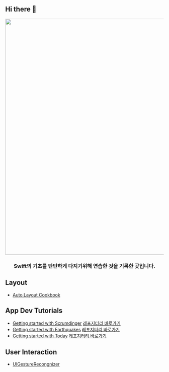 ## Hi there 👋

<!--

**Here are some ideas to get you started:**

🙋‍♀️ A short introduction - what is your organization all about?
🌈 Contribution guidelines - how can the community get involved?
👩‍💻 Useful resources - where can the community find your docs? Is there anything else the community should know?
🍿 Fun facts - what does your team eat for breakfast?
🧙 Remember, you can do mighty things with the power of [Markdown](https://docs.github.com/github/writing-on-github/getting-started-with-writing-and-formatting-on-github/basic-writing-and-formatting-syntax)
-->

<div align=center>
  
  <img width="750" src="https://user-images.githubusercontent.com/59866819/171024189-2f1fecd8-5489-4050-8260-2a01aa108abb.png">
  
  ### Swift의 기초를 탄탄하게 다지기위해 연습한 것을 기록한 곳입니다.
  
</div>

## Layout
- [Auto Layout Cookbook](https://github.com/Swift-Education/Autolayout-Cookbook)

## App Dev Tutorials
- [Getting started with Scrumdinger]() [레포지터리 바로가기](https://github.com/Swift-Education/Getting-started-with-Scrumdinger)
- [Getting started with Earthquakes]() [레포지터리 바로가기](https://github.com/Swift-Education/Getting-started-with-Earthquakes)
- [Getting started with Today]() [레포지터리 바로가기](https://github.com/Swift-Education/Getting-started-with-Today)

## User Interaction
- [UIGestureRecongnizer](https://github.com/Swift-Education/ExGesture)
